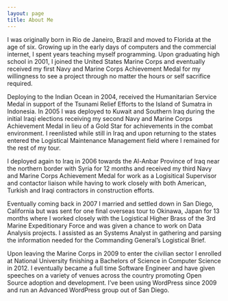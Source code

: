 ```yaml
---
layout: page
title: About Me
---
```


I was originally born in Rio de Janeiro, Brazil and moved to Florida at the age of six. Growing up in the early days of computers and the commercial internet, I spent years teaching myself programming. Upon graduating high school in 2001, I joined the United States Marine Corps and eventually received my first Navy and Marine Corps Achievement Medal for my willingness to see a project through no matter the hours or self sacrifice required.

Deploying to the Indian Ocean in 2004, received the Humanitarian Service Medal in support of the Tsunami Relief Efforts to the Island of Sumatra in Indonesia. In 2005 I was deployed to Kuwait and Southern Iraq during the initial Iraqi elections receiving my second Navy and Marine Corps Achievement Medal in lieu of a Gold Star for achievements in the combat environment. I reenlisted while still in Iraq and upon returning to the states entered the Logistical Maintenance Management field where I remained for the rest of my tour.

I deployed again to Iraq in 2006 towards the Al-Anbar Province of Iraq near the northern border with Syria for 12 months and received my third Navy and Marine Corps Achievement Medal for work as a Logisitical Supervisor and contactor liaison while having to work closely with both American, Turkish and Iraqi contractors in construction efforts.

Eventually coming back in 2007 I married and settled down in San Diego, California but was sent for one final overseas tour to Okinawa, Japan for 13 months where I worked closely with the Logistical Higher Brass of the 3rd Marine Expeditionary Force and was given a chance to work on Data Analysis projects. I assisted as an Systems Analyst in gathering and parsing the  information needed for the Commanding General’s Logistical Brief.

Upon leaving the Marine Corps in 2009 to enter the civilian sector I enrolled at National University finishing a Bachelors of Science in Computer Science in 2012. I eventually became a full time Software Engineer and have given speeches on a variety of venues across the country promoting Open Source adoption and development. I’ve been using WordPress since 2009 and run an Advanced WordPress group out of San Diego.
